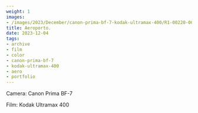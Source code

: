 ```yaml
---
weight: 1
images:
- /images/2023/December/canon-prima-bf-7-kodak-ultramax-400/R1-00220-0034 2.JPG
title: Aeroporto.
date: 2023-12-04
tags:
- archive
- film
- color
- canon-prima-bf-7
- kodak-ultramax-400
- aero
- portfolio
---
```


Camera: Canon Prima BF-7

Film: Kodak Ultramax 400


